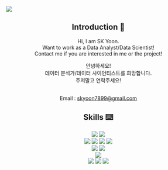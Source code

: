 
<!-- 헤더 -->
<img src="https://capsule-render.vercel.app/api?type=rect&height=300&color=gradient&text=Welcome!&textBg=false&animation=fadeIn&desc=SK.Yoon's%20GitHub&fontSize=100&descAlignY=25" />
<div align=center>
<!--소개-->

## Introduction :raised_hands:
Hi, I am SK Yoon.<br/>
Want to work as a Data Analyst/Data Scientist!<br/>
Contact me if you are interested in me or the project!<br/>

안녕하세요!<br/>
데이터 분석가/데이터 사이언티스트를 희망합니다.<br/>
주저말고 연락주세요!<br/><br/>

Email : skyoon7899@gmail.com<br/>

<!--skill-->
 ## Skills :keyboard:

<!--뱃지-->
<img src="https://img.shields.io/badge/Python-3776AB?style=flat&logo=python&logoColor=white"/>
<img src="https://img.shields.io/badge/MySQL-4479A1?style=flat&logo=mysql&logoColor=white"/>
<br/>


<img src="https://img.shields.io/badge/numpy-013243?style=flat&logo=numpy&logoColor=white"/>
<img src="https://img.shields.io/badge/Pandas-150458?style=flat&logo=pandas&logoColor=white"/>
<img src="https://img.shields.io/badge/Scikitlearn-F7931E?style=flat&logo=scikitlearn&logoColor=white"/>
<img src="https://img.shields.io/badge/Streamlit-FF4B4B?style=flat&logo=streamlit&logoColor=white"/>
<br/>


<img src="https://img.shields.io/badge/VisualStudioCode-007ACC?style=flat&logo=visualstudiocode&logoColor=white"/>
<img src="https://img.shields.io/badge/DBeaver-382923?style=flat&logo=dbeaver&logoColor=white"/>
<br/><img src="https://img.shields.io/badge/GitHub-181717?style=flat&logo=github&logoColor=white"/>
<br/>


<img src="https://img.shields.io/badge/MicrosoftExcel-217346?style=flat&logo=microsoftexcel&logoColor=white"/>
<img src="https://img.shields.io/badge/MicrosoftPowerPoint-B7472A?style=flat&logo=microsoftpowerpoint&logoColor=white"/>
<img src="https://img.shields.io/badge/Tableau-E97627?style=flat&logo=tableau&logoColor=white"/>
<br/>




</div>
